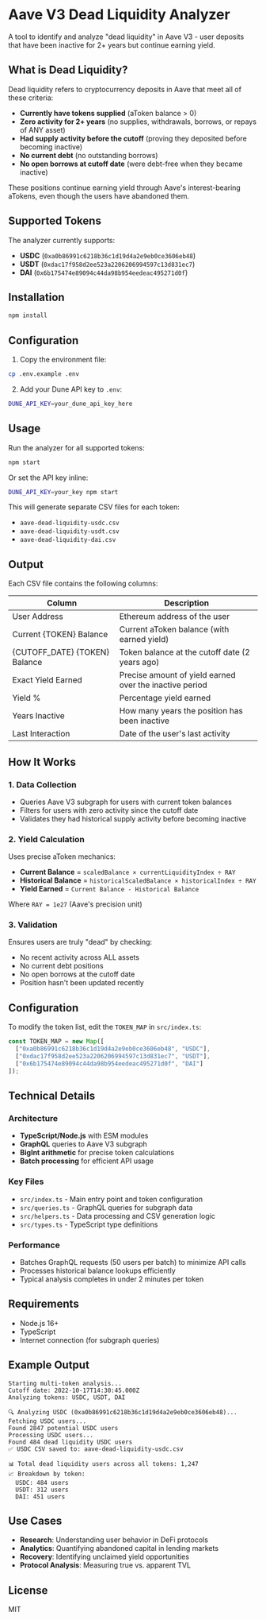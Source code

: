 # Aave V3 Dead Liquidity Analyzer

A tool to identify and analyze "dead liquidity" in Aave V3 - user deposits that have been inactive for 2+ years but continue earning yield.

## What is Dead Liquidity?

Dead liquidity refers to cryptocurrency deposits in Aave that meet all of these criteria:
- **Currently have tokens supplied** (aToken balance > 0)
- **Zero activity for 2+ years** (no supplies, withdrawals, borrows, or repays of ANY asset)
- **Had supply activity before the cutoff** (proving they deposited before becoming inactive)
- **No current debt** (no outstanding borrows)
- **No open borrows at cutoff date** (were debt-free when they became inactive)

These positions continue earning yield through Aave's interest-bearing aTokens, even though the users have abandoned them.

## Supported Tokens

The analyzer currently supports:
- **USDC** (`0xa0b86991c6218b36c1d19d4a2e9eb0ce3606eb48`)
- **USDT** (`0xdac17f958d2ee523a2206206994597c13d831ec7`) 
- **DAI** (`0x6b175474e89094c44da98b954eedeac495271d0f`)

## Installation

```bash
npm install
```

## Configuration

1. Copy the environment file:
```bash
cp .env.example .env
```

2. Add your Dune API key to `.env`:
```bash
DUNE_API_KEY=your_dune_api_key_here
```

## Usage

Run the analyzer for all supported tokens:

```bash
npm start
```

Or set the API key inline:
```bash
DUNE_API_KEY=your_key npm start
```

This will generate separate CSV files for each token:
- `aave-dead-liquidity-usdc.csv`
- `aave-dead-liquidity-usdt.csv`
- `aave-dead-liquidity-dai.csv`

## Output

Each CSV file contains the following columns:

| Column | Description |
|--------|-------------|
| User Address | Ethereum address of the user |
| Current {TOKEN} Balance | Current aToken balance (with earned yield) |
| {CUTOFF_DATE} {TOKEN} Balance | Token balance at the cutoff date (2 years ago) |
| Exact Yield Earned | Precise amount of yield earned over the inactive period |
| Yield % | Percentage yield earned |
| Years Inactive | How many years the position has been inactive |
| Last Interaction | Date of the user's last activity |

## How It Works

### 1. Data Collection
- Queries Aave V3 subgraph for users with current token balances
- Filters for users with zero activity since the cutoff date
- Validates they had historical supply activity before becoming inactive

### 2. Yield Calculation
Uses precise aToken mechanics:
- **Current Balance** = `scaledBalance × currentLiquidityIndex ÷ RAY`
- **Historical Balance** = `historicalScaledBalance × historicalIndex ÷ RAY`
- **Yield Earned** = `Current Balance - Historical Balance`

Where `RAY = 1e27` (Aave's precision unit)

### 3. Validation
Ensures users are truly "dead" by checking:
- No recent activity across ALL assets
- No current debt positions
- No open borrows at the cutoff date
- Position hasn't been updated recently

## Configuration

To modify the token list, edit the `TOKEN_MAP` in `src/index.ts`:

```typescript
const TOKEN_MAP = new Map([
  ["0xa0b86991c6218b36c1d19d4a2e9eb0ce3606eb48", "USDC"],
  ["0xdac17f958d2ee523a2206206994597c13d831ec7", "USDT"],
  ["0x6b175474e89094c44da98b954eedeac495271d0f", "DAI"]
]);
```

## Technical Details

### Architecture
- **TypeScript/Node.js** with ESM modules
- **GraphQL** queries to Aave V3 subgraph
- **BigInt arithmetic** for precise token calculations
- **Batch processing** for efficient API usage

### Key Files
- `src/index.ts` - Main entry point and token configuration
- `src/queries.ts` - GraphQL queries for subgraph data
- `src/helpers.ts` - Data processing and CSV generation logic
- `src/types.ts` - TypeScript type definitions

### Performance
- Batches GraphQL requests (50 users per batch) to minimize API calls
- Processes historical balance lookups efficiently
- Typical analysis completes in under 2 minutes per token

## Requirements

- Node.js 16+
- TypeScript
- Internet connection (for subgraph queries)

## Example Output

```
Starting multi-token analysis...
Cutoff date: 2022-10-17T14:30:45.000Z
Analyzing tokens: USDC, USDT, DAI

🔍 Analyzing USDC (0xa0b86991c6218b36c1d19d4a2e9eb0ce3606eb48)...
Fetching USDC users...
Found 2847 potential USDC users
Processing USDC users...
Found 484 dead liquidity USDC users
✅ USDC CSV saved to: aave-dead-liquidity-usdc.csv

📊 Total dead liquidity users across all tokens: 1,247
📈 Breakdown by token:
  USDC: 484 users
  USDT: 312 users  
  DAI: 451 users
```

## Use Cases

- **Research**: Understanding user behavior in DeFi protocols
- **Analytics**: Quantifying abandoned capital in lending markets
- **Recovery**: Identifying unclaimed yield opportunities
- **Protocol Analysis**: Measuring true vs. apparent TVL

## License

MIT